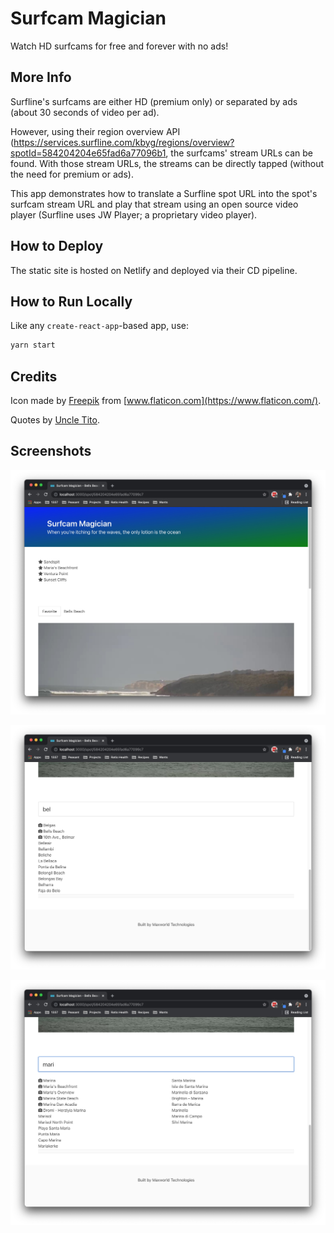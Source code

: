# Surfcam Magician

Watch HD surfcams for free and forever with no ads!

## More Info

Surfline's surfcams are either HD (premium only) or separated by ads (about 30 seconds of video per ad).

However, using their region overview API (<https://services.surfline.com/kbyg/regions/overview?spotId=584204204e65fad6a77096b1>, the surfcams' stream URLs can be found. With those stream URLs, the streams can be directly tapped (without the need for premium or ads).

This app demonstrates how to translate a Surfline spot URL into the spot's surfcam stream URL and play that stream using an open source video player (Surfline uses JW Player; a proprietary video player).

## How to Deploy

The static site is hosted on Netlify and deployed via their CD pipeline.

## How to Run Locally

Like any `create-react-app`-based app, use:

```sh
yarn start
```

## Credits

Icon made by [Freepik](https://www.flaticon.com/authors/freepik) from [www.flaticon.com](https://www.flaticon.com/).

Quotes by [Uncle Tito](https://rocketpower.fandom.com/wiki/Tito_Makani).

## Screenshots

![magician-favorites](.github/screenshots/magician-favorites.jpg)

![magician-search-1](.github/screenshots/magician-search-1.jpg)

![magician-search-2](.github/screenshots/magician-search-2.jpg)
